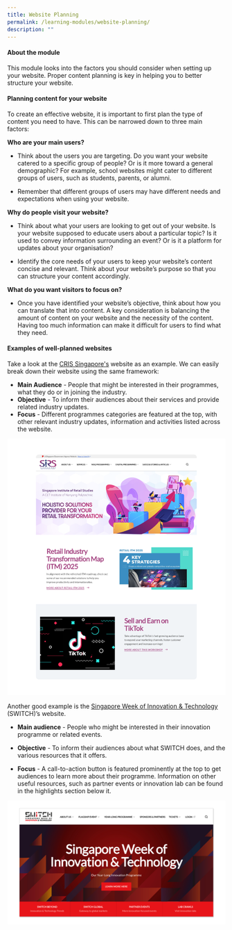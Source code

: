 ```yaml
---
title: Website Planning
permalink: /learning-modules/website-planning/
description: ""
---
```

#### **About the module** ####
This module looks into the factors you should consider when setting up your website. Proper content planning is key in helping you to better structure your website.

#### **Planning content for your website** ####

To create an effective website, it is important to first plan the type of content you need to have. This can be narrowed down to three main factors:

**Who are your main users?**

*   Think about the users you are targeting. Do you want your website catered to a specific group of people? Or is it more toward a general demographic? For example, school websites might cater to different groups of users, such as students, parents, or alumni.
    
*   Remember that different groups of users may have different needs and expectations when using your website.
    

**Why do people visit your website?**
    

*   Think about what your users are looking to get out of your website. Is your website supposed to educate users about a particular topic? Is it used to convey information surrounding an event? Or is it a platform for updates about your organisation?
    
*   Identify the core needs of your users to keep your website’s content concise and relevant. Think about your website’s purpose so that you can structure your content accordingly.
    

**What do you want visitors to focus on?**
    

*   Once you have identified your website’s objective, think about how you can translate that into content. A key consideration is balancing the amount of content on your website and the necessity of the content. Having too much information can make it difficult for users to find what they need.


#### **Examples of well-planned websites** ####

Take a look at the [CRIS Singapore's](https://www.cris.sg/) website as an example. We can easily break down their website using the same framework:

*   **Main Audience** - People that might be interested in their programmes, what they do or in joining the industry.
*   **Objective** - To inform their audiences about their services and provide related industry updates.
*   **Focus** - Different programmes categories are featured at the top, with other relevant industry updates, information and activities listed across the website.

![Example of a well-planned website](/images/Website%20Planning%202.png)

Another good example is the [Singapore Week of Innovation & Technology](https://www.switchsg.org/) (SWITCH)’s website.

*   **Main audience** - People who might be interested in their innovation programme or related events.
    
*   **Objective** - To inform their audiences about what SWITCH does, and the various resources that it offers.
    
*   **Focus** - A call-to-action button is featured prominently at the top to get audiences to learn more about their programme. Information on other useful resources, such as  partner events or innovation lab can be found in the highlights section below it.

![Example of a well-planned website](/images/Website%20Planning%201.png)